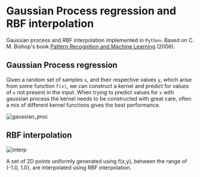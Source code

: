 # Gaussian Process regression and RBF interpolation

Gaussian process and RBF interpolation implemented in `Python`. Based on C. M. Bishop's book [Pattern Recognition and Machine Learning](https://www.microsoft.com/en-us/research/uploads/prod/2006/01/Bishop-Pattern-Recognition-and-Machine-Learning-2006.pdf) (2006).

## Gaussian Process regression

Given a random set of samples `x`, and their respective values `y`, which arise from some function `f(x)`, we can construct a kernel and predict for values of `x` not present in the input. When trying to predict values for `x` with gaussian process the kernel needs to be constructed with great care, often a mix of different kernel functions gives the best performance.

![gaussian_proc](https://user-images.githubusercontent.com/50104866/168268451-7ada21a5-d947-4062-a1d1-148111e6e625.png)


## RBF interpolation

![interp](https://user-images.githubusercontent.com/50104866/168268460-01549a0a-a511-4134-91bc-c199546efb39.png)

A set of 2D points uniformly generated using f(x,y), between the range of {-1.0, 1.0}, are interpolated using RBF interpolation.
